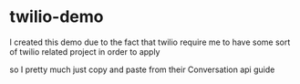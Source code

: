# twilio-demo

I created this demo due to the fact that twilio require me to have some sort of twilio related project in order to apply

so I pretty much just copy and paste from their Conversation api guide